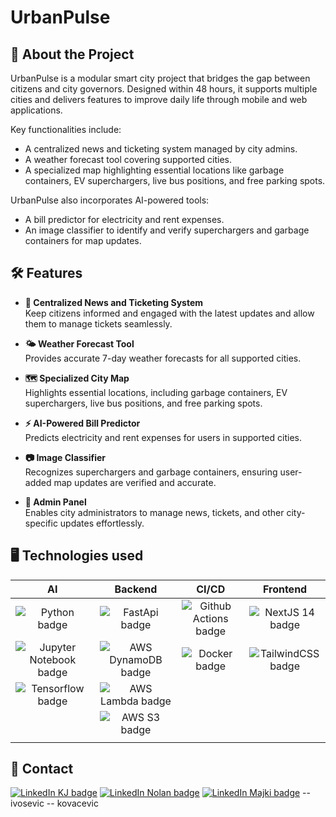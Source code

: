 # UrbanPulse

## 🚀 About the Project

UrbanPulse is a modular smart city project that bridges the gap between citizens and city governors. Designed within 48 hours, it supports multiple cities and delivers features to improve daily life through mobile and web applications.

Key functionalities include:
- A centralized news and ticketing system managed by city admins.
- A weather forecast tool covering supported cities.
- A specialized map highlighting essential locations like garbage containers, EV superchargers, live bus positions, and free parking spots.

UrbanPulse also incorporates AI-powered tools:
- A bill predictor for electricity and rent expenses.
- An image classifier to identify and verify superchargers and garbage containers for map updates.

## 🛠️ Features

- **📰 Centralized News and Ticketing System**  
  Keep citizens informed and engaged with the latest updates and allow them to manage tickets seamlessly.

- **🌤️ Weather Forecast Tool**  
  Provides accurate 7-day weather forecasts for all supported cities.

- **🗺️ Specialized City Map**  
  Highlights essential locations, including garbage containers, EV superchargers, live bus positions, and free parking spots.

- **⚡ AI-Powered Bill Predictor**  
  Predicts electricity and rent expenses for users in supported cities.

- **📷 Image Classifier**  
  Recognizes superchargers and garbage containers, ensuring user-added map updates are verified and accurate.

- **🔧 Admin Panel**  
  Enables city administrators to manage news, tickets, and other city-specific updates effortlessly.

## 🖥️ Technologies used

| AI | Backend | CI/CD | Frontend |
| :-: | :----: | :---: | :------: |
![[Python badge](badge)](https://img.shields.io/badge/Python-3.12-%233776AB?logo=python&logoColor=white&labelColor=gray) | ![[FastApi badge](badge)](https://img.shields.io/badge/FastAPI-0.115.6-%23009688?logo=fastapi&logoColor=white&labelColor=gray)| ![[Github Actions badge](badge)](https://img.shields.io/badge/GitHub-Actions-%232088FF?logo=githubactions&logoColor=white&labelColor=gray) | ![[NextJS 14 badge](badge)](https://img.shields.io/badge/NextJS-15-%23000000?logo=nextdotjs&logoColor=white&labelColor=gray) |
![[Jupyter Notebook badge](badge)](https://img.shields.io/badge/Jupyter-Note-%23F37626?logo=jupyter&logoColor=white&labelColor=gray) | ![[AWS DynamoDB badge](badge)](https://img.shields.io/badge/DynamoDB-AWS-%234053D6?logo=amazondynamodb&logoColor=white&labelColor=gray) | ![[Docker badge](badge)](https://img.shields.io/badge/Docker-%232496ED?logo=docker&logoColor=%232496ED&labelColor=gray) | ![[TailwindCSS badge](badge)](https://img.shields.io/badge/Tailwind-CSS-%2306B6D4?logo=css3&logoColor=%2306B6D4&labelColor=gray) |
![[Tensorflow badge](badge)](https://img.shields.io/badge/TensorFlow-2.18.0-%23FF6F00?logo=tensorflow&logoColor=%23FF6F00&labelColor=gray) | ![[AWS Lambda badge](badge)](https://img.shields.io/badge/Lambda-AWS-%23FF9900?logo=awslambda&logoColor=%23FF9900&labelColor=gray) | | |
| | ![[AWS S3 badge](badge)](https://img.shields.io/badge/S3-AWS-%23569A31?logo=amazons3&logoColor=%23569A31&labelColor=gray) | | |
| | | | |

## 📧 Contact

[![LinkedIn KJ badge](https://img.shields.io/badge/LinkedIn-kjakopovic-%230A66C2?logo=linkedin&logoColor=white&labelColor=gray)](https://www.linkedin.com/in/karlo-jakopovi%C4%87-24595027a/)
[![LinkedIn Nolan badge](https://img.shields.io/badge/LinkedIn-nolanilisic-%230A66C2?logo=linkedin&logoColor=white&labelColor=gray)](https://www.linkedin.com/in/nolan-ilisi%C4%87-aab4a32a3/)
[![LinkedIn Majki badge](https://img.shields.io/badge/LinkedIn-majki-%230A66C2?logo=linkedin&logoColor=white&labelColor=gray)](https://www.linkedin.com/in/marin-mikulec-26b0a829b/)
-- ivosevic
-- kovacevic
